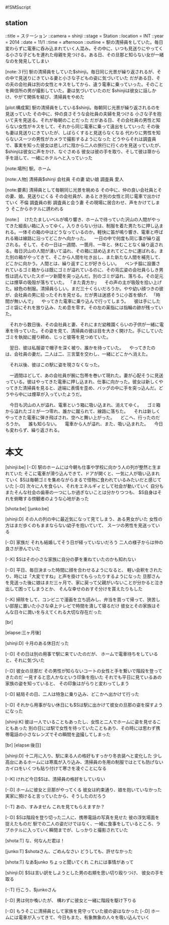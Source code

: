 #!SMSscript

## station

::title = ステーション
::camera = shinji
::stage = Station
::location = INT
::year = 2014
::date = 11/1
::time = afternoon
::outline = 駅の清掃員をしていた。毎日変わらずに電車に呑み込まれていく人混み。その中に、いつも見送りにやってくる小さな子どもを連れた母親を見つける。ある日、その旦那と知らない女が一緒なのを発見してしまい

[note:３行]
駅の清掃員をしていた$shinji。毎日同じ光景が繰り返されるが、その中で見送りにきている妻と小さな子どもの姿に気づいていた
だがある日、その夫の会社員は別の女性とキスをしてから、違う電車に乗っていった。そのことを興信所の男が撮影していた。妻は気づいていたのだ
$shinjiは彼女に話しかけ、やがて関係を結び、清掃員をやめた

[plot:構成案]
駅の清掃員をしている$shinji。毎朝同じ光景が繰り返されるのを見送っていた
その中に、仲の良さそうな会社員の夫婦を見つける
小さな子を抱いて夫を見送る。それが毎朝のことだった
だがある日、その会社員の男性と知らない女性がキスをして、それから同じ電車に乗って遠出をしていった
その後も妻は見送りにきていたが、しばらくすると見送らなくなる
代わりに男性を知らないスーツの男性がカメラで撮影するようになった
どうやらそれは調査員で、事実を知った彼女は悲しげに陰から二人の旅行に行くのを見送っていたが、
$shinjiは彼女に声をかけ、なぐさめる
彼女は彼の手を取り、そして彼は箒から手を話して、一緒にホテルへと入っていった

[note:場所]
駅。ホーム

[note:人物]
清掃員$shinji
会社員
その妻
幼い娘
調査員
愛人

[note:要素]
清掃員として毎朝同じ光景を眺める
その中に、仲の良い会社員とその妻、娘。見送りにくる
その会社員が、あるとき別の女性と同じ電車で出かけていく
不倫
調査員の影
調査員と会う妻
その現場に居合わせ、声をかけてしまう
そこからホテルに誘われる

[note:]
　けたたましいベルが鳴り響き、ホームで待っていた沢山の人間がやってきた細長い箱に入ってゆく。入りきらない分は、制服を着た男たちに押し込まれる。一体その箱の中はどうなっているのか。軽快に笛が鳴り響き、電車と呼ばれる箱は線路に沿ってどこかへ向かった。
　一日の中で何度も同じ事が繰り返される。そして、その一日は一週間、一箇月、一年と、休むことなく繰り返される。毎日沢山の人間が湧いて溢れ、その箱に詰め込まれてどこかに運ばれる。また別の箱がやってきて、そこから人間を吐き出し、また新たな人間を補充して、どこかに向かう。人間とは、繰り返すことが好きらしい。
　ベンチ脇に設置されているゴミ箱からは既にゴミが溢れているのに、その背広姿の会社員らしき男性は読んでいたスポーツ新聞を突っ込んだ。別のゴミが溢れ、落ちる。その足元には煙草の吸殻が落ちていた。
「また貴方か」
　その声の主が吸殻を拾い上げた。緑色の制服。清掃員らしい。まだ三十くらいだろうか。やや幼い顔つきの彼が、会社員の男に拾ったそれを見せる。だが男は迷惑そうに小首を傾げ、
「時間が無いんで」
　やってきた電車に乗り込んで行ってしまう。
　彼は手にしたゴミ袋にそれを放り込み、ため息を零す。その左の薬指には指輪の跡が残っていた。

　それから数日後、その会社員と妻、それにまだ幼稚園くらいの子供が一緒に電車を待っていた。その姿を見て、清掃員の彼は目を大きく開けた。手にしていたゴミを執拗に握り締め、じっと彼等を見つめていた。

　翌日、彼は私服姿で帽子を深く被り、誰かを待っていた。
　やってきたのは、会社員の妻だ。二人は二、三言葉を交わし、一緒にどこかへ消えた。

　それ以後、彼はこの駅に姿を現さなくなった。

　一週間ほどして、あの会社員が腕に包帯を巻いて現れた。妻が心配そうに見送っている。彼はやってきた電車に押し込まれ、仕事に向かった。彼女は新しくやってきた清掃員を見ると、途端に表情を歪め、バッグの中に手を突っ込んだ。どうやら中には煙草が入っていたようだ。

　今日も沢山の人が溢れ、電車という箱に吸い込まれ、消えてゆく。
　ゴミ箱から溢れたゴミが一つ零れ、誰かに蹴られて、線路に落ちた。
　それは新しくやってきた電車に弾き飛ばされ、空へと舞い上がった。
　どこへ、行ったのだろうか。
　誰も知らない。
　電車から人が溢れ、また、吸い込まれた。
　今日も変わらず、繰り返される。

# 本文

[shinji:be]
[-:D]
駅のホームには今朝も仕事や学校に向かう人の列が整然と生まれていた
そこに電車が滑り込んできて、ドアが開くと、一気に人が吸い込まれていく
$Sは毎朝ゴミを集めながらまるで怪物に食われているみたいだと感じていた
[-:D]
次々に人を食らい、それをエネルギィとして社会が動いていく
自分もまたそんな社会の歯車の一つにしか過ぎないことは分かりつつも、
$S自身はそれを俯瞰する傍観者のような心地があった

[shota:be]
[junko:be]

[shinji:D]
その人の列の中に最近気になって見てしまう、ある男女がいた
女性の方はまだ歩くのもままならない幼子を抱いていて、
スーツの男性を見送っている

[-:D]
家族だ
それも結婚してそう日が経っていないだろう
二人の様子からは仲の良さが滲んでいた

[-:K]
$Sはその小さな家族に自分の夢を重ねていたのかも知れない

[-:D]
平日、毎日決まった時間に顔を合わせるようになると、
軽い会釈をされたり、時には「大変ですね」と声を掛けてもらったりするようになった
旦那さんを見送った後に娘はまだ三ヶ月で、家に戻って父親がいないことが分かると泣き出して困ってしまうとか、
そんな幸せのおすそ分けを貰えたりもした

[-:K]
掃除をして、コンビニで漫画を立ち読みし、弁当を買って帰って、狭苦しい部屋に置いた小さな卓上テレビで時間を潰して寝るだけ
彼女とその家族はそんな日々に潤いを与えてくれる大切な存在だった

[br]

[elapse:三ヶ月後]

[shinji:D]
十月のある休日だった

[-:D]
その日は別の用事で駅に来ていたのだが、
ホームで電車待ちをしていると、それに気づいた

[-:D]
彼女の旦那だ
その男性が知らないコートの女性と手を繋いで階段を登ってきたのだ
一見すると恋人かなという印象を抱いた
それでも平日に見ているあの家族の姿を知っていると、
その印象はがらりと変わってしまう

[-:D]
結局その日、二人は特急に乗り込み、どこかへ出かけて行った

[-:D]
それから用事がない休日にも$Sは駅に出かけて彼女の旦那の姿を探すようになった

[shinji:K]
彼は一人でいることもあったし、女性と二人でホームに姿を見せることもあった
別の日には駅で女性を待っていたこともあり、その時には思わず携帯電話の小さなレンズでその瞬間を盗撮してしまった

[br]
[elapse:後日]

[shinji:D]
十二月に入り、駅に来る人の格好もすっかり冬衣装へと変化した
少し高台にあるホームには寒風が入り込み、清掃員の冬用の制服ではとても防げない
カイロをいくつも貼り付けて寒さを凌ぐことになる

[-:K]
けれど今日$Sは、清掃員の格好をしていない

[-:D]
ホームに彼女と旦那がやってくる
彼女は約束通り、娘を抱いていなかった
実家に預けると言っていたから、そうしたのだろう

[-:T]
あの、すみません
これを見てもらえますか？

[-:D]
$Sは階段を登り切った二人に、携帯電話の写真を見せた
彼の浮気場面を捉えたものだ
駅での二人の姿だけではなく、一緒に食事をしているところ、ラブホテルに入っていく瞬間までが、しっかりと撮影されていた

[shota:T]
な、何なんだ君は！

[junko:T]
$shotaさん、ごめんなさい
どうしても、許せなかった

[shota:T]
なあ$junko
ちょっと聞いてくれ
これには事情があって

[shinji:D]
$Sは言い訳をしようとした男の右頬を思い切り殴りつけ、
彼女の手を取る

[-:T]
行こう、$junkoさん

[-:D]
男は何か喚いたが、
構わずに彼女と一緒に階段を駆け下りる

[-:D]
もうそこに清掃員として家族を見守っていた彼の姿はなかった
[-:D]
ホームには電車が入ってきて、今日もまた、有象無象の人々を吸い込んでいく

